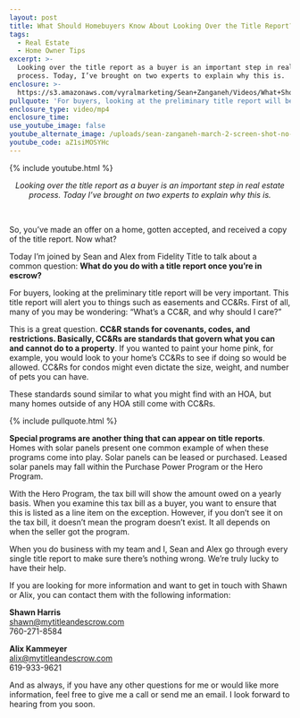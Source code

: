 ```yaml
---
layout: post
title: What Should Homebuyers Know About Looking Over the Title Report?
tags:
  - Real Estate
  - Home Owner Tips
excerpt: >-
  Looking over the title report as a buyer is an important step in real estate
  process. Today, I’ve brought on two experts to explain why this is.
enclosure: >-
  https://s3.amazonaws.com/vyralmarketing/Sean+Zanganeh/Videos/What+Should+Homebuyers+Know+About+Looking+Over+the+Title+Report%253F.mp4
pullquote: 'For buyers, looking at the preliminary title report will be very important.'
enclosure_type: video/mp4
enclosure_time:
use_youtube_image: false
youtube_alternate_image: /uploads/sean-zanganeh-march-2-screen-shot-no-play.jpg
youtube_code: aZ1siMOSYHc
---
```


{% include youtube.html %}

<center><em>Looking over the title report as a buyer is an important step in real estate process. Today I&rsquo;ve brought on two experts to explain why this is.</em></center>

&nbsp;

So, you’ve made an offer on a home, gotten accepted, and received a copy of the title report. Now what?

Today I’m joined by Sean and Alex from Fidelity Title to talk about a common question: **What do you do with a title report once you’re in escrow?**

For buyers, looking at the preliminary title report will be very important. This title report will alert you to things such as easements and CC&Rs. First of all, many of you may be wondering: “What’s a CC&R, and why should I care?”

This is a great question. **CC&R stands for covenants, codes, and restrictions. Basically, CC&Rs are standards that govern what you can and cannot do to a property**. If you wanted to paint your home pink, for example, you would look to your home’s CC&Rs to see if doing so would be allowed. CC&Rs for condos might even dictate the size, weight, and number of pets you can have.

These standards sound similar to what you might find with an HOA, but many homes outside of any HOA still come with CC&Rs.

{% include pullquote.html %}

**Special programs are another thing that can appear on title reports**. Homes with solar panels present one common example of when these programs come into play. Solar panels can be leased or purchased. Leased solar panels may fall within the Purchase Power Program or the Hero Program.

With the Hero Program, the tax bill will show the amount owed on a yearly basis. When you examine this tax bill as a buyer, you want to ensure that this is listed as a line item on the exception. However, if you don’t see it on the tax bill, it doesn’t mean the program doesn’t exist. It all depends on when the seller got the program.

When you do business with my team and I, Sean and Alex go through every single title report to make sure there’s nothing wrong. We’re truly lucky to have their help.

If you are looking for more information and want to get in touch with Shawn or Alix, you can contact them with the following information:

**Shawn Harris**<br>shawn@mytitleandescrow.com<br>760-271-8584

**Alix Kammeyer**<br>alix@mytitleandescrow.com<br>619-933-9621

And as always, if you have any other questions for me or would like more information, feel free to give me a call or send me an email. I look forward to hearing from you soon.